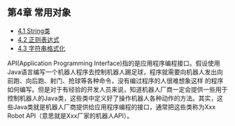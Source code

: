 ## 第4章 常用对象

* [4.1 String类](String类.md)
* [4.2 正则表达式](正则表达式.md)
* [4.3 字符串格式化](字符串格式化.md)

API(Application Programming Interface)指的是应用程序编程接口。假设使用Java语言编写一个机器人程序去控制机器人踢足球，程序就需要向机器人发出向前跑、向后跑、射门、抢球等各种命令，没有编过程序的人很难想象这样 的程序如何编写。但是对于有经验的开发人员来说，知道机器人厂商一定会提供一些用于控制机器人的Java类，这些类中定义好了操作机器人各种动作的方法。其实，这些Java类就是机器人厂商提供给应用程序编程的接口，通常把这些类称为Xxx Robot API（意思就是Xxx厂家的机器人API）。